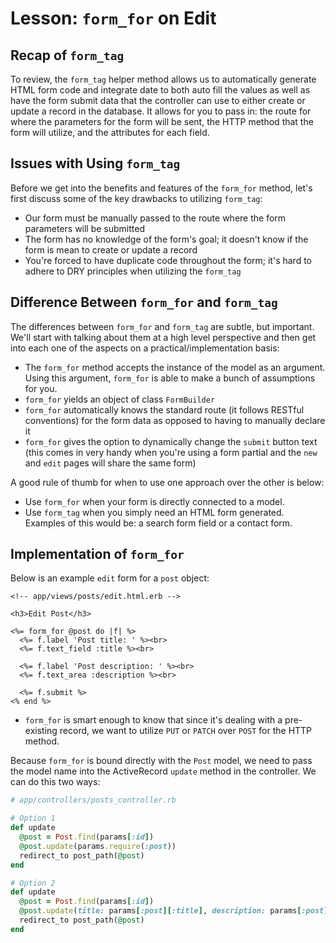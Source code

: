 # Lesson: `form_for` on Edit

## Recap of `form_tag`

To review, the `form_tag` helper method allows us to automatically generate HTML form code and integrate date to both auto fill the values as well as have the form submit data that the controller can use to either create or update a record in the database. It allows for you to pass in: the route for where the parameters for the form will be sent, the HTTP method that the form will utilize, and the attributes for each field.

## Issues with Using `form_tag`

Before we get into the benefits and features of the `form_for` method, let's first discuss some of the key drawbacks to utilizing `form_tag`:

- Our form must be manually passed to the route where the form parameters will be submitted
- The form has no knowledge of the form's goal; it doesn't know if the form is mean to create or update a record
- You're forced to have duplicate code throughout the form; it's hard to adhere to DRY principles when utilizing the `form_tag`

## Difference Between `form_for` and `form_tag`

The differences between `form_for` and `form_tag` are subtle, but important. We'll start with talking about them at a high level perspective and then get into each one of the aspects on a practical/implementation basis:

- The `form_for` method accepts the instance of the model as an argument. Using this argument, `form_for` is able to make a bunch of assumptions for you.
- `form_for` yields an object of class `FormBuilder`
- `form_for` automatically knows the standard route (it follows RESTful conventions) for the form data as opposed to having to manually declare it
- `form_for` gives the option to dynamically change the `submit` button text (this comes in very handy when you're using a form partial and the `new` and `edit` pages will share the same form)

A good rule of thumb for when to use one approach over the other is below:

- Use `form_for` when your form is directly connected to a model.
- Use `form_tag` when you simply need an HTML form generated. Examples of this would be: a search form field or a contact form.

## Implementation of `form_for`

Below is an example `edit` form for a `post` object:

```erb
<!-- app/views/posts/edit.html.erb -->

<h3>Edit Post</h3>

<%= form_for @post do |f| %>
  <%= f.label 'Post title: ' %><br>
  <%= f.text_field :title %><br>

  <%= f.label 'Post description: ' %><br>
  <%= f.text_area :description %><br>

  <%= f.submit %>
<% end %>
```

- `form_for` is smart enough to know that since it's dealing with a pre-existing record, we want to utilize `PUT` or `PATCH` over `POST` for the HTTP method.

Because `form_for` is bound directly with the `Post` model, we need to pass the model name into the ActiveRecord `update` method in the controller. We can do this two ways:

```ruby
# app/controllers/posts_controller.rb

# Option 1
def update
  @post = Post.find(params[:id])
  @post.update(params.require(:post))
  redirect_to post_path(@post)
end

# Option 2
def update
  @post = Post.find(params[:id])
  @post.update(title: params[:post][:title], description: params[:post][:description])
  redirect_to post_path(@post)
end
```